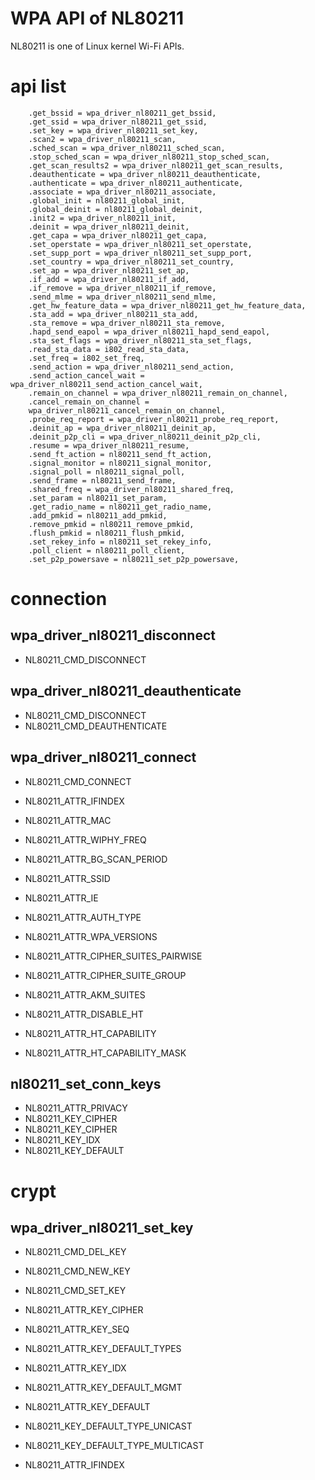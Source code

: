 # WPA API of NL80211
NL80211 is one of Linux kernel Wi-Fi APIs.

# api list

        .get_bssid = wpa_driver_nl80211_get_bssid,
        .get_ssid = wpa_driver_nl80211_get_ssid,
        .set_key = wpa_driver_nl80211_set_key,
        .scan2 = wpa_driver_nl80211_scan,
        .sched_scan = wpa_driver_nl80211_sched_scan,
        .stop_sched_scan = wpa_driver_nl80211_stop_sched_scan,
        .get_scan_results2 = wpa_driver_nl80211_get_scan_results,
        .deauthenticate = wpa_driver_nl80211_deauthenticate,
        .authenticate = wpa_driver_nl80211_authenticate,
        .associate = wpa_driver_nl80211_associate,
        .global_init = nl80211_global_init,
        .global_deinit = nl80211_global_deinit,
        .init2 = wpa_driver_nl80211_init,
        .deinit = wpa_driver_nl80211_deinit,
        .get_capa = wpa_driver_nl80211_get_capa,
        .set_operstate = wpa_driver_nl80211_set_operstate,
        .set_supp_port = wpa_driver_nl80211_set_supp_port,
        .set_country = wpa_driver_nl80211_set_country,
        .set_ap = wpa_driver_nl80211_set_ap,
        .if_add = wpa_driver_nl80211_if_add,
        .if_remove = wpa_driver_nl80211_if_remove,
        .send_mlme = wpa_driver_nl80211_send_mlme,
        .get_hw_feature_data = wpa_driver_nl80211_get_hw_feature_data,
        .sta_add = wpa_driver_nl80211_sta_add,
        .sta_remove = wpa_driver_nl80211_sta_remove,
        .hapd_send_eapol = wpa_driver_nl80211_hapd_send_eapol,
        .sta_set_flags = wpa_driver_nl80211_sta_set_flags,
        .read_sta_data = i802_read_sta_data,
        .set_freq = i802_set_freq,
        .send_action = wpa_driver_nl80211_send_action,
        .send_action_cancel_wait = wpa_driver_nl80211_send_action_cancel_wait,
        .remain_on_channel = wpa_driver_nl80211_remain_on_channel,
        .cancel_remain_on_channel =
        wpa_driver_nl80211_cancel_remain_on_channel,
        .probe_req_report = wpa_driver_nl80211_probe_req_report,
        .deinit_ap = wpa_driver_nl80211_deinit_ap,
        .deinit_p2p_cli = wpa_driver_nl80211_deinit_p2p_cli,
        .resume = wpa_driver_nl80211_resume,
        .send_ft_action = nl80211_send_ft_action,
        .signal_monitor = nl80211_signal_monitor,
        .signal_poll = nl80211_signal_poll,
        .send_frame = nl80211_send_frame,
        .shared_freq = wpa_driver_nl80211_shared_freq,
        .set_param = nl80211_set_param,
        .get_radio_name = nl80211_get_radio_name,
        .add_pmkid = nl80211_add_pmkid,
        .remove_pmkid = nl80211_remove_pmkid,
        .flush_pmkid = nl80211_flush_pmkid,
        .set_rekey_info = nl80211_set_rekey_info,
        .poll_client = nl80211_poll_client,
        .set_p2p_powersave = nl80211_set_p2p_powersave,


# connection

## wpa_driver_nl80211_disconnect
* NL80211_CMD_DISCONNECT

## wpa_driver_nl80211_deauthenticate
* NL80211_CMD_DISCONNECT
* NL80211_CMD_DEAUTHENTICATE

## wpa_driver_nl80211_connect
* NL80211_CMD_CONNECT

* NL80211_ATTR_IFINDEX
* NL80211_ATTR_MAC
* NL80211_ATTR_WIPHY_FREQ
* NL80211_ATTR_BG_SCAN_PERIOD
* NL80211_ATTR_SSID
* NL80211_ATTR_IE
* NL80211_ATTR_AUTH_TYPE
* NL80211_ATTR_WPA_VERSIONS
* NL80211_ATTR_CIPHER_SUITES_PAIRWISE
* NL80211_ATTR_CIPHER_SUITE_GROUP
* NL80211_ATTR_AKM_SUITES
* NL80211_ATTR_DISABLE_HT
* NL80211_ATTR_HT_CAPABILITY
* NL80211_ATTR_HT_CAPABILITY_MASK

## nl80211_set_conn_keys
* NL80211_ATTR_PRIVACY
* NL80211_KEY_CIPHER
* NL80211_KEY_CIPHER
* NL80211_KEY_IDX
* NL80211_KEY_DEFAULT


# crypt
## wpa_driver_nl80211_set_key
* NL80211_CMD_DEL_KEY
* NL80211_CMD_NEW_KEY
* NL80211_CMD_SET_KEY

* NL80211_ATTR_KEY_CIPHER
* NL80211_ATTR_KEY_SEQ
* NL80211_ATTR_KEY_DEFAULT_TYPES
* NL80211_ATTR_KEY_IDX
* NL80211_ATTR_KEY_DEFAULT_MGMT
* NL80211_ATTR_KEY_DEFAULT
* NL80211_KEY_DEFAULT_TYPE_UNICAST
* NL80211_KEY_DEFAULT_TYPE_MULTICAST
* NL80211_ATTR_IFINDEX

## 


